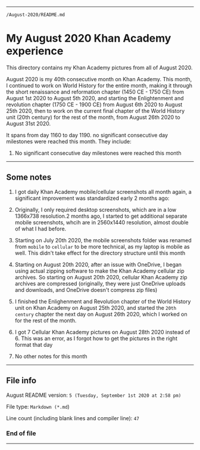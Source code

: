 
***

`/August-2020/README.md`

# My August 2020 Khan Academy experience

This directory contains my Khan Academy pictures from all of August 2020.

August 2020 is my 40th consecutive month on Khan Academy. This month, I continued to work on World History for the entire month, making it through the short renaissance and reformation chapter (1450 CE - 1750 CE) from August 1st 2020 to August 5th 2020, and starting the Enlightenment and revolution chapter (1750 CE - 1900 CE) from August 6th 2020 to August 25th 2020, then to work on the current final chapter of the World History unit (20th century) for the rest of the month, from August 26th 2020 to August 31st 2020.

It spans from day 1160 to day 1190. no significant consecutive day milestones were reached this month. They include:

1. No significant consecutive day milestones were reached this month

***

## Some notes

1. I got daily Khan Academy mobile/cellular screenshots all month again, a significant improvement was standardized early 2 months ago:

2. Originally, I only required desktop screenshots, which are in a low 1366x738 resolution.2 months ago, I started to get additional separate mobile screenshots, whcih are in 2560x1440 resolution, almost double of what I had before.

3. Starting on July 20th 2020, the mobile screenshots folder was renamed from `mobile` to `cellular` to be more technical, as my laptop is mobile as well. This didn't take effect for the directory structure until this month

4. Starting on August 20th 2020, after an issue with OneDrive, I began using actual zipping software to make the Khan Academy cellular zip archives. So starting on August 20th 2020, cellular Khan Academy zip archives are compressed (originally, they were just OneDrive uploads and downloads, and OneDrive doesn't compress zip files)

5. I finished the Enlighenment and Revolution chapter of the World History unit on Khan Academy on August 25th 2020, and started the `20th century` chapter the next day on August 26th 2020, which I worked on for the rest of the month.

6. I got 7 Cellular Khan Academy pictures on August 28th 2020 instead of 6. This was an error, as I forgot how to get the pictures in the right format that day

7. No other notes for this month

***

## File info

August README version: `5 (Tuesday, September 1st 2020 at 2:58 pm)`

File type: `Markdown (*.md`)

Line count (including blank lines and compiler line): `47`

### End of file

***
